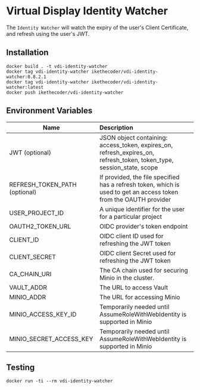 # Virtual Display Identity Watcher

The `Identity Watcher` will watch the expiry of the user's Client Certificate, and refresh using the user's JWT.

## Installation

```
docker build . -t vdi-identity-watcher
docker tag vdi-identity-watcher ikethecoder/vdi-identity-watcher:0.8.2.1
docker tag vdi-identity-watcher ikethecoder/vdi-identity-watcher:latest
docker push ikethecoder/vdi-identity-watcher

```

## Environment Variables


| Name | Description |
| ------------- |:-------------|
|  JWT (optional) | JSON object containing: access_token, expires_on, refresh_expires_on, refresh_token, token_type, session_state, scope |
|  REFRESH_TOKEN_PATH (optional) | If provided, the file specified has a refresh token, which is used to get an access token from the OAUTH provider |
|  USER_PROJECT_ID | A unique identifier for the user for a particular project |
|  OAUTH2_TOKEN_URL | OIDC provider's token endpoint |
|  CLIENT_ID | OIDC client ID used for refreshing the JWT token |
|  CLIENT_SECRET | OIDC client Secret used for refreshing the JWT token  |
|  CA_CHAIN_URI | The CA chain used for securing Minio in the cluster. |
|  VAULT_ADDR | The URL to access Vault  |
|  MINIO_ADDR | The URL for accessing Minio |
|  MINIO_ACCESS_KEY_ID | Temporarily needed until AssumeRoleWithWebIdentity is supported in Minio |
|  MINIO_SECRET_ACCESS_KEY | Temporarily needed until AssumeRoleWithWebIdentity is supported in Minio |


## Testing

```
docker run -ti --rm vdi-identity-watcher 
```